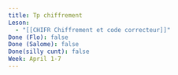 ```yaml
---
title: Tp chiffrement
Leson:
  - "[[CHIFR Chiffrement et code correcteur]]"
Done (Flo): false
Done (Salome): false
Done(silly cunt): false
Week: April 1-7
---
```

